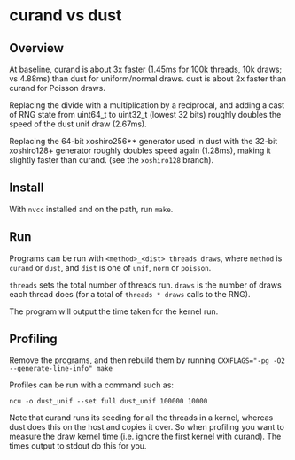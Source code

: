 # curand vs dust

## Overview

At baseline, curand is about 3x faster (1.45ms for 100k threads, 10k draws; vs 4.88ms) than dust for uniform/normal draws.
dust is about 2x faster than curand for Poisson draws.

Replacing the divide with a multiplication by a reciprocal, and adding a cast of RNG state from
uint64_t to uint32_t (lowest 32 bits) roughly doubles the speed of the dust unif draw (2.67ms).

Replacing the 64-bit xoshiro256** generator used in dust with the 32-bit xoshiro128+ generator
roughly doubles speed again (1.28ms), making it slightly faster than curand.
(see the `xoshiro128` branch).

## Install

With `nvcc` installed and on the path, run `make`.

## Run

Programs can be run with `<method>_<dist> threads draws`, where `method` is `curand` or `dust`,
and `dist` is one of `unif`, `norm` or `poisson`.

`threads` sets the total number of threads run.
`draws` is the number of draws each thread does (for a total of `threads * draws` calls to the RNG).

The program will output the time taken for the kernel run.

## Profiling

Remove the programs, and then rebuild them by running `CXXFLAGS="-pg -O2 --generate-line-info" make`

Profiles can be run with a command such as:
```
ncu -o dust_unif --set full dust_unif 100000 10000
```

Note that curand runs its seeding for all the threads in a kernel, whereas dust does this
on the host and copies it over. So when profiling you want to measure the draw kernel time
(i.e. ignore the first kernel with curand). The times output to stdout do this for you.
